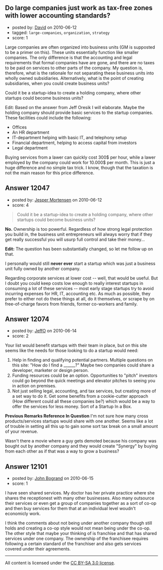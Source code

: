 ## Do large companies just work as tax-free zones with lower accounting standards?

- posted by: [David](https://stackexchange.com/users/-1/2684-david) on 2010-06-12
- tagged: `large-companies`, `organization`, `strategy`
- score: 1

Large companies are often organized into business units (GM is supposted to be a primer on this). These units essentially function like smaller companies. The only difference is that the accounting and legal requirements that formal companies have are gone, and there are no taxes to be paid on services to other parts of the company. My question is, therefore, what is the rationale for not separating these business units into wholly owned subsidiaries. Alternatively, what is the point of creating subsidiaries, when you could create business units?

Could it be a startup-idea to create a holding company, where other startups could become business units?

Edit: Based on the answer from Jeff Oresik I will elaborate. Maybe the holding company should provide basic services to the startup companies. These facilities could include the following:

 - Offices
 - An HR department
 - IT-department helping with basic IT, and telephony setup
 - Financial department, helping to access capital from investors
 - Legal department

Buying services from a lawer can quickly cost 300$ per hour, while a lawer employed by the company could work for 10.000$ per month. This is just a huge difference and no simple tax trick. I know, though that the taxation is not the main reason for this price difference.


## Answer 12047

- posted by: [Jesper Mortensen](https://stackexchange.com/users/-1/1261-jesper-mortensen) on 2010-06-12
- score: 4

> Could it be a startup-idea to create a holding company, where other startups could become business units?

**No.** Ownership is too powerful. Regardless of how strong legal protection you build in, the business unit entrepreneurs will always worry that if they get really successful you will usurp full control and take their money...

**Edit:** The question has been substantially changed, so let me follow up on that.

I personally would still **never ever** start a startup which was just a business unit fully owned by another company.

Regarding corporate services at lower cost -- well, that would be useful. But I doubt you could keep costs low enough to really interest startups in consuming a lot of these services -- most early stage startups try to avoid incurring expenses for HR, IT, accounting etc. As much as possible, they prefer to either not do these things at all, do it themselves, or scrape by on free-of-charge favors from friends, former co-workers and family.


## Answer 12074

- posted by: [JeffO](https://stackexchange.com/users/-1/1796-jeffo) on 2010-06-14
- score: 2

Your list would benefit startups with their team in place, but on this site seems like the needs for those looking to do a startup would need:

 1. Help in finding and qualifying potential partners. Multiple questions on this site: "How do I find a ______?" Maybe two companies could share a developer, marketer or design person.
 2. Funding resources could be an option. Opportunities to "pitch" investors could go beyond the quick meetings and elevator pitches to seeing you in action on premises.
 3. Not just selling legal, accounting, and tax services, but creating more of a set way to do it. Get some benefits from a cookie-cutter approach (How different could all these companies be?) which would be a way to offer the services for less money. Sort of a Startup In a Box.

**Previous Remarks Reference In Question**
I'm not sure how many cross products/services startups would share with one another. Seems like a lot of trouble in setting all this up to gain some sort tax break on a small amount of your revenue. 

Wasn't there a movie where a guy gets demoted because his company was bought out by another company and they would create "Synergy" by buying from each other as if that was a way to grow a business?


## Answer 12101

- posted by: [John Bogrand](https://stackexchange.com/users/-1/3577-john-bogrand) on 2010-06-15
- score: 1

I have seen shared services.  My doctor has her private practice where she shares the receptionest with many other businesses.  Also many outsource their services or even get a group of companies together as a sort of co-op and then buy services for them that at an individual level woudn't economicly work.

I think the comments about not being under another company though still holds and creating a co-op style would not mean being under the co-op.  The other style that maybe your thinking of is franchise and that has shared services under one company.  The ownership of the franchisee requires following a certain standard of the franchiser and also gets services covered under their agreements.  



---

All content is licensed under the [CC BY-SA 3.0 license](https://creativecommons.org/licenses/by-sa/3.0/).
